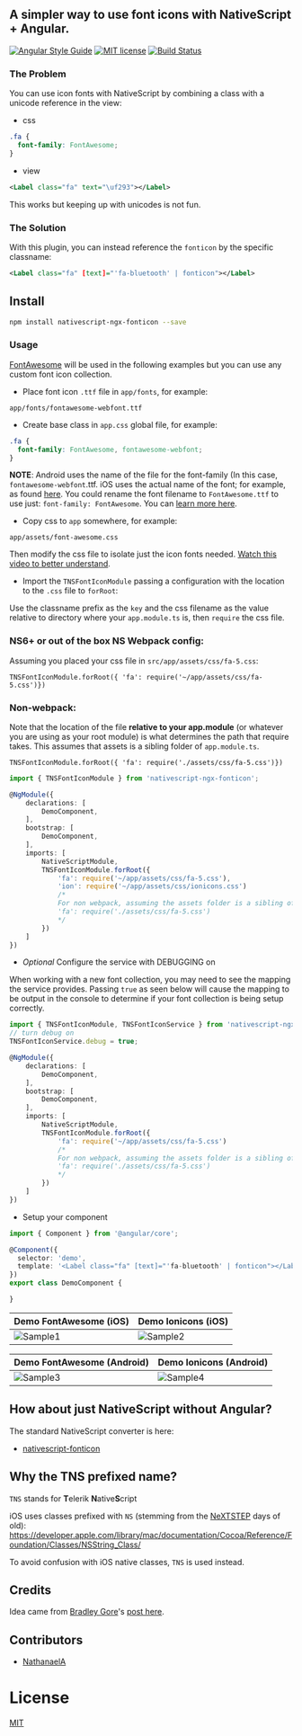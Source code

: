 ## A simpler way to use font icons with NativeScript + Angular.

[![Angular Style Guide](https://mgechev.github.io/angular2-style-guide/images/badge.svg)](https://github.com/mgechev/angular2-style-guide)
[![MIT license](http://img.shields.io/badge/license-MIT-brightgreen.svg)](http://opensource.org/licenses/MIT)
[![Build Status](https://martinreinhardt-online.de/jenkins/buildStatus/icon?job=NPM/nativescript-ngx-fonticon/master)](https://martinreinhardt-online.de/jenkins/blue/organizations/jenkins/NPM%2Fnativescript-ngx-fonticon/activity)

### The Problem

You can use icon fonts with NativeScript by combining a class with a unicode reference in the view:

- css

```css
.fa {
  font-family: FontAwesome;
}
```

- view

```xml
<Label class="fa" text="\uf293"></Label>
```

This works but keeping up with unicodes is not fun.

### The Solution

With this plugin, you can instead reference the `fonticon` by the specific classname:

```xml
<Label class="fa" [text]="'fa-bluetooth' | fonticon"></Label>
```

## Install

```bash
npm install nativescript-ngx-fonticon --save
```

### Usage

[FontAwesome](https://fortawesome.github.io/Font-Awesome/) will be used in the following examples but you can use any custom font icon collection.

- Place font icon `.ttf` file in `app/fonts`, for example:

```
app/fonts/fontawesome-webfont.ttf
```

- Create base class in `app.css` global file, for example:

```css
.fa {
  font-family: FontAwesome, fontawesome-webfont;
}
```

**NOTE**: Android uses the name of the file for the font-family (In this case, `fontawesome-webfont`.ttf. iOS uses the actual name of the font; for example, as found [here](https://github.com/FortAwesome/Font-Awesome/blob/master/css/font-awesome.css#L8). You could rename the font filename to `FontAwesome.ttf` to use just: `font-family: FontAwesome`. You can [learn more here](http://fluentreports.com/blog/?p=176).

- Copy css to `app` somewhere, for example:

```
app/assets/font-awesome.css
```

Then modify the css file to isolate just the icon fonts needed. [Watch this video to better understand](https://www.youtube.com/watch?v=qb2sk0XXQDw).

- Import the `TNSFontIconModule` passing a configuration with the location to the `.css` file to `forRoot`:

Use the classname prefix as the `key` and the css filename as the value relative to directory where your `app.module.ts` is, then `require` the css file.

### NS6+ or out of the box NS Webpack config:

Assuming you placed your css file in `src/app/assets/css/fa-5.css`:

```
TNSFontIconModule.forRoot({ 'fa': require('~/app/assets/css/fa-5.css')})
```

### Non-webpack:

Note that the location of the file **relative to your app.module** (or whatever you are using as your root module) is what determines the path that require takes. This assumes that assets is a sibling folder of `app.module.ts`.

```
TNSFontIconModule.forRoot({ 'fa': require('./assets/css/fa-5.css')})
```

```typescript
import { TNSFontIconModule } from 'nativescript-ngx-fonticon';

@NgModule({
	declarations: [
		DemoComponent,
	],
	bootstrap: [
		DemoComponent,
	],
	imports: [
		NativeScriptModule,
		TNSFontIconModule.forRoot({
			'fa': require('~/app/assets/css/fa-5.css'),
			'ion': require('~/app/assets/css/ionicons.css')
			/*
			For non webpack, assuming the assets folder is a sibling of app.module.ts:
			'fa': require('./assets/css/fa-5.css')
			*/
		})
	]
})
```

- _Optional_ Configure the service with DEBUGGING on

When working with a new font collection, you may need to see the mapping the service provides. Passing `true` as seen below will cause the mapping to be output in the console to determine if your font collection is being setup correctly.

```typescript
import { TNSFontIconModule, TNSFontIconService } from 'nativescript-ngx-fonticon';
// turn debug on
TNSFontIconService.debug = true;

@NgModule({
	declarations: [
		DemoComponent,
	],
	bootstrap: [
		DemoComponent,
	],
	imports: [
		NativeScriptModule,
		TNSFontIconModule.forRoot({
			'fa': require('~/app/assets/css/fa-5.css')
			/*
			For non webpack, assuming the assets folder is a sibling of app.module.ts:
			'fa': require('./assets/css/fa-5.css')
			*/
		})
	]
})
```

- Setup your component

```typescript
import { Component } from '@angular/core';

@Component({
  selector: 'demo',
  template: '<Label class="fa" [text]="'fa-bluetooth' | fonticon"></Label> '
})
export class DemoComponent {

}
```

| Demo FontAwesome (iOS)                                                | Demo Ionicons (iOS)                                                   |
| --------------------------------------------------------------------- | --------------------------------------------------------------------- |
| ![Sample1](https://cdn.filestackcontent.com/m6JyRO1fTsCHPohoZi5I?v=0) | ![Sample2](https://cdn.filestackcontent.com/jje2pehCRCeLDC8QHBmp?v=0) |

| Demo FontAwesome (Android)                                            | Demo Ionicons (Android)                                               |
| --------------------------------------------------------------------- | --------------------------------------------------------------------- |
| ![Sample3](https://cdn.filestackcontent.com/lNCptx2aQisOa6p27iqb?v=0) | ![Sample4](https://cdn.filestackcontent.com/2ajSF92uQDusI37fEvQA?v=0) |

## How about just NativeScript without Angular?

The standard NativeScript converter is here:

- [nativescript-fonticon](https://github.com/NathanWalker/nativescript-fonticon)

## Why the TNS prefixed name?

`TNS` stands for **T**elerik **N**ative**S**cript

iOS uses classes prefixed with `NS` (stemming from the [NeXTSTEP](https://en.wikipedia.org/wiki/NeXTSTEP) days of old):
https://developer.apple.com/library/mac/documentation/Cocoa/Reference/Foundation/Classes/NSString_Class/

To avoid confusion with iOS native classes, `TNS` is used instead.

## Credits

Idea came from [Bradley Gore](https://github.com/bradleygore)'s [post here](http://www.blog.bradleygore.com/2016/03/28/font-icons-in-nativescript/).

## Contributors

- [NathanaelA](https://github.com/NathanaelA)

# License

[MIT](/LICENSE)
